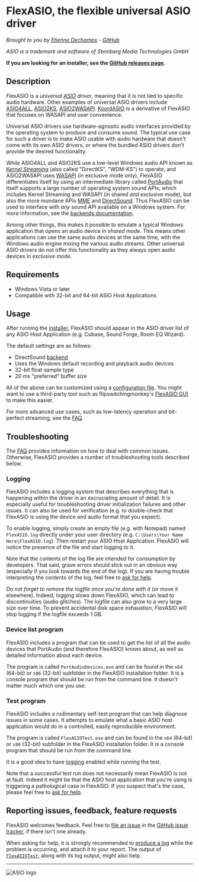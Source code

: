 # FlexASIO, the flexible universal ASIO driver
*Brought to you by [Etienne Dechamps][] - [GitHub][]*

*ASIO is a trademark and software of Steinberg Media Technologies GmbH*

**If you are looking for an installer, see the
[GitHub releases page][releases].**

## Description

FlexASIO is a *universal [ASIO][] driver*, meaning that it is not tied to
specific audio hardware. Other examples of universal ASIO drivers include
[ASIO4ALL][], [ASIO2KS][], [ASIO2WASAPI][]. [KoordASIO][] is a derivative of
FlexASIO that focuses on WASAPI and user convenience.

Universal ASIO drivers use hardware-agnostic audio interfaces provided by the
operating system to produce and consume sound. The typical use case for such a
driver is to make ASIO usable with audio hardware that doesn't come with its own
ASIO drivers, or where the bundled ASIO drivers don't provide the desired
functionality.

While ASIO4ALL and ASIO2KS use a low-level Windows audio API known as
*[Kernel Streaming]* (also called "DirectKS", "WDM-KS") to operate, and
ASIO2WASAPI uses [WASAPI][] (in exclusive mode only), FlexASIO differentiates
itself by using an intermediate library called [PortAudio][] that itself
supports a large number of operating system sound APIs, which includes Kernel
Streaming and WASAPI (in shared *and* exclusive mode), but also the more mundane
APIs [MME][] and [DirectSound][]. Thus FlexASIO can be used to interface with
*any* sound API available on a Windows system. For more information, see the
[backends documentation][BACKENDS].

Among other things, this makes it possible to emulate a typical Windows
application that opens an audio device in *shared mode*. This means other
applications can use the same audio devices at the same time, with the
Windows audio engine mixing the various audio streams. Other universal ASIO
drivers do not offer this functionality as they always open audio devices in
*exclusive mode*.

## Requirements

 - Windows Vista or later
 - Compatible with 32-bit and 64-bit ASIO Host Applications

## Usage

After running the [installer][releases], FlexASIO should appear in the ASIO
driver list of any ASIO Host Application (e.g. Cubase, Sound Forge, Room EQ
Wizard).

The default settings are as follows:

 - DirectSound [backend][BACKENDS]
 - Uses the Windows default recording and playback audio devices
 - 32-bit float sample type
 - 20 ms "preferred" buffer size

All of the above can be customized using a [configuration file][CONFIGURATION].
You might want to use a third-party tool such as flipswitchingmonkey's
[FlexASIO GUI][FlexASIO_GUI] to make this easier.

For more advanced use cases, such as low-latency operation and bit-perfect
streaming, see the [FAQ][].

## Troubleshooting

The [FAQ][] provides information on how to deal with common issues. Otherwise,
FlexASIO provides a number of troubleshooting tools described below.

### Logging

FlexASIO includes a logging system that describes everything that is
happening within the driver in an excruciating amount of detail. It is
especially useful for troubleshooting driver initialization failures and
other issues. It can also be used for verification (e.g. to double-check
that FlexASIO is using the device and audio format that you expect).

To enable logging, simply create an empty file (e.g. with Notepad) named
`FlexASIO.log` directly under your user directory (e.g.
`C:\Users\Your Name Here\FlexASIO.log`). Then restart your ASIO Host
Application. FlexASIO will notice the presence of the file and start
logging to it.

Note that the contents of the log file are intended for consumption by
developers. That said, grave errors should stick out in an obvious way
(especially if you look towards the end of the log). If you are having
trouble interpreting the contents of the log, feel free to
[ask for help][report].

*Do not forget to remove the logfile once you're done with it* (or move
it elsewhere). Indeed, logging slows down FlexASIO, which can lead to
discontinuities (audio glitches). The logfile can also grow to a very
large size over time. To prevent accidental disk space exhaustion, FlexASIO will
stop logging if the logfile exceeds 1 GB.

### Device list program

FlexASIO includes a program that can be used to get the list of all the audio
devices that PortAudio (and therefore FlexASIO) knows about, as well as detailed
information about each device.

The program is called `PortAudioDevices.exe` and can be found in the `x64`
(64-bit) or `x86` (32-bit) subfolder in the FlexASIO installation
folder. It is a console program that should be run from the command line. It
doesn't matter much which one you use.

### Test program

FlexASIO includes a rudimentary self-test program that can help diagnose
issues in some cases. It attempts to emulate what a basic ASIO host
application would do in a controlled, easily reproducible environment.

The program is called `FlexASIOTest.exe` and can be found in the `x64`
(64-bit) or `x86` (32-bit) subfolder in the FlexASIO installation
folder. It is a console program that should be run from the command
line.

It is a good idea to have [logging][] enabled while running the test.

Note that a successful test run does not necessarily mean FlexASIO is
not at fault. Indeed it might be that the ASIO host application that
you're using is triggering a pathological case in FlexASIO. If you
suspect that's the case, please feel free to [ask for help][report].

## Reporting issues, feedback, feature requests

FlexASIO welcomes feedback. Feel free to [file an issue][] in the
[GitHub issue tracker][], if there isn't one already.

When asking for help, it is strongly recommended to [produce a log][logging]
while the problem is occurring, and attach it to your report. The output of
[`FlexASIOTest`][test], along with its log output, might also help.

---

![ASIO logo](ASIO.jpg)

[ASIO]: http://en.wikipedia.org/wiki/Audio_Stream_Input/Output
[ASIO2KS]: http://www.asio2ks.de/
[ASIO2WASAPI]: https://github.com/levmin/ASIO2WASAPI
[ASIO4ALL]: http://www.asio4all.org/
[BACKENDS]: BACKENDS.md
[CONFIGURATION]: CONFIGURATION.md
[DirectSound]: https://en.wikipedia.org/wiki/DirectSound
[Etienne Dechamps]: mailto:etienne@edechamps.fr
[FAQ]: FAQ.md
[FlexASIO_GUI]: https://github.com/flipswitchingmonkey/FlexASIO_GUI
[file an issue]: https://github.com/dechamps/FlexASIO/issues/new
[GitHub]: https://github.com/dechamps/FlexASIO
[GitHub issue tracker]: https://github.com/dechamps/FlexASIO/issues
[logging]: #logging
[MME]: https://en.wikipedia.org/wiki/Windows_legacy_audio_components#Multimedia_Extensions_(MME)
[Kernel Streaming]: https://en.wikipedia.org/wiki/Windows_legacy_audio_components#Kernel_Streaming
[KoordASIO]: https://github.com/koord-live/KoordASIO
[PortAudio]: http://www.portaudio.com/
[releases]: https://github.com/dechamps/FlexASIO/releases
[report]: #reporting-issues-feedback-feature-requests
[test]: #test-program
[WASAPI]: https://docs.microsoft.com/en-us/windows/desktop/coreaudio/wasapi
